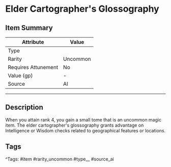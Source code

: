 # Elder Cartographer's Glossography

## Item Summary

| Attribute            | Value                        |
|----------------------|------------------------------|
| Type                 |   |
| Rarity               | Uncommon             |
| Requires Attunement  | No                |
| Value (gp)           | -    |
| Source               | AI |

---

## Description

When you attain rank 4, you gain a small tome that is an uncommon magic item. The elder cartographer's glossography grants advantage on Intelligence or Wisdom checks related to geographical features or locations.

## Tags

^Tags: #item #rarity_uncommon #type__ #source_ai